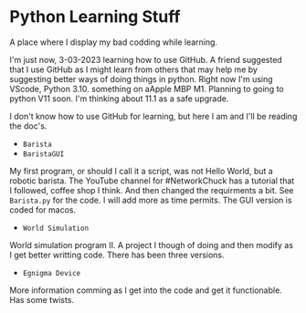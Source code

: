 # Python Learning Stuff
A place where I display my bad codding while learning.

I'm just now, 3-03-2023 learning how to use GitHub. A friend suggested that I use GitHub as I might learn from others that may help me by suggesting better ways of doing things in python. Right now I'm using VScode, Python 3.10. something on aApple MBP M1. Planning to going to python V11 soon. I'm thinking about 11.1 as a safe upgrade.

I don't know how to use GitHub for learning, but here I am and I'll be reading the doc's.

- `Barista`
- `BaristaGUI`

My first program, or should I call it a script, was not Hello World, but a robotic barista. The YouTube channel for #NetworkChuck has a tutorial that I followed, coffee shop I think. And then changed the requirments a bit. See `Barista.py` for the code. I will add more as time permits. The GUI version is coded for macos.

- `World Simulation`

World simulation program II. A project I though of doing and then modify as I get better writting code. There has been three versions.

- `Egnigma Device`

More information comming as I get into the code and get it functionable. Has some twists.
